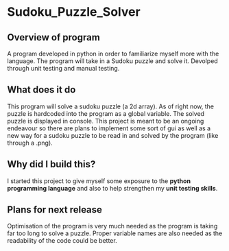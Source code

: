 # Sudoku_Puzzle_Solver


## Overview of program 

A program developed in python in order to familiarize myself more with the language. The program will take in a Sudoku puzzle and solve it. Devolped through unit testing and manual testing.

## What does it do 

This program will solve a sudoku puzzle (a 2d array). As of right now, the puzzle is hardcoded into the program as a global variable. The solved puzzle is displayed in console. This project is meant to be an ongoing endeavour so there are plans to implement some sort of gui as well as a new way for a sudoku puzzle to be read in and solved by the program (like through a .png). 

## Why did I build this? 

I started this project to give myself some exposure to the **python programming language** and also to help strengthen my **unit testing skills**. 

## Plans for next release 
Optimisation of the program is very much needed as the program is taking far too long to solve a puzzle. Proper variable names are also needed as the readability of the code could be better. 

